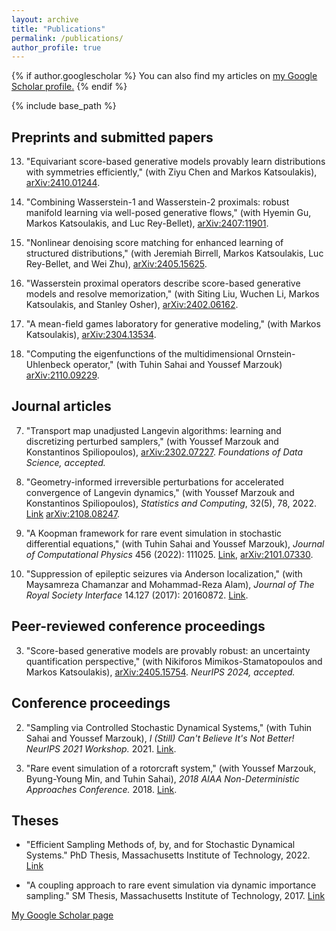 ```yaml
---
layout: archive
title: "Publications"
permalink: /publications/
author_profile: true
---
```


{% if author.googlescholar %}
  You can also find my articles on <u><a href="{{author.googlescholar}}">my Google Scholar profile</a>.</u>
{% endif %}



{% include base_path %}

## Preprints and submitted papers

13. "Equivariant score-based generative models provably learn distributions with symmetries efficiently," (with Ziyu Chen and Markos Katsoulakis), [arXiv:2410.01244](https://arxiv.org/abs/2410.01244). 

12. "Combining Wasserstein-1 and Wasserstein-2 proximals: robust manifold learning via well-posed generative flows," (with Hyemin Gu, Markos Katsoulakis, and Luc Rey-Bellet), [arXiv:2407:11901](https://arxiv.org/abs/2407.11901). 

11. "Nonlinear denoising score matching for enhanced learning of structured distributions," (with Jeremiah Birrell, Markos Katsoulakis, Luc Rey-Bellet, and Wei Zhu), [arXiv:2405.15625](https://arxiv.org/abs/2405.15625).

10. "Wasserstein proximal operators describe score-based generative models and resolve memorization," (with Siting Liu, Wuchen Li, Markos Katsoulakis, and Stanley Osher), [arXiv:2402.06162](https://arxiv.org/abs/2402.06162).

9. "A mean-field games laboratory for generative modeling," (with Markos Katsoulakis), [arXiv:2304.13534](https://arxiv.org/abs/2304.13534).


8. "Computing the eigenfunctions of the multidimensional Ornstein-Uhlenbeck operator," (with Tuhin Sahai and Youssef Marzouk) [arXiv:2110.09229](https://arxiv.org/abs/2110.09229). 

<!-- * **B. Zhang**, T. Sahai, and Y. Marzouk. "Sampling via controlled stochastic dynamical systems." In preparation. -->


## Journal articles

7. "Transport map unadjusted Langevin algorithms: learning and discretizing perturbed samplers," (with Youssef Marzouk and Konstantinos Spiliopoulos), [arXiv:2302.07227](https://arxiv.org/abs/2302.07227). *Foundations of Data Science, accepted.* 


6. "Geometry-informed irreversible perturbations for accelerated convergence of Langevin dynamics," (with Youssef Marzouk and Konstantinos Spiliopoulos), *Statistics and Computing*, 32(5), 78, 2022. [Link](https://link.springer.com/article/10.1007/s11222-022-10147-6) [arXiv:2108.08247](https://arxiv.org/abs/2108.08247).

5. "A Koopman framework for rare event simulation in stochastic differential equations," (with Tuhin Sahai and Youssef Marzouk), *Journal of Computational Physics* 456 (2022): 111025. [Link](https://www.sciencedirect.com/science/article/pii/S0021999122000870), [arXiv:2101.07330](https://arxiv.org/abs/2101.07330).


4. "Suppression of epileptic seizures via Anderson localization," (with Maysamreza Chamanzar and Mohammad-Reza Alam), *Journal of The Royal Society Interface* 14.127 (2017): 20160872. [Link](https://royalsocietypublishing.org/doi/full/10.1098/rsif.2016.0872).

## Peer-reviewed conference proceedings 

3. "Score-based generative models are provably robust: an uncertainty quantification perspective," (with Nikiforos Mimikos-Stamatopoulos and Markos Katsoulakis), [arXiv:2405.15754](https://arxiv.org/abs/2405.15754). *NeurIPS 2024, accepted.*



## Conference proceedings

2. "Sampling via Controlled Stochastic Dynamical Systems," (with Tuhin Sahai and Youssef Marzouk),  *I (Still) Can't Believe It's Not Better! NeurIPS 2021 Workshop.* 2021. [Link](https://openreview.net/forum?id=dHruzYDH719). 


1. "Rare event simulation of a rotorcraft system," (with Youssef Marzouk, Byung-Young Min, and Tuhin Sahai), *2018 AIAA Non-Deterministic Approaches Conference.* 2018. [Link](https://arc.aiaa.org/doi/10.2514/6.2018-1181). 


## Theses

* "Efficient Sampling Methods of, by, and for Stochastic Dynamical Systems." PhD Thesis, Massachusetts Institute of Technology, 2022. [Link](https://dspace.mit.edu/handle/1721.1/143353)


* "A coupling approach to rare event simulation via dynamic importance sampling." SM Thesis, Massachusetts Institute of Technology, 2017. [Link](https://dspace.mit.edu/handle/1721.1/112384)



[My Google Scholar page](https://scholar.google.com/citations?user=0F864EMAAAAJ&hl=en)


<!-- {% for post in site.publications reversed %}
  {% include archive-single.html %}
{% endfor %} -->
